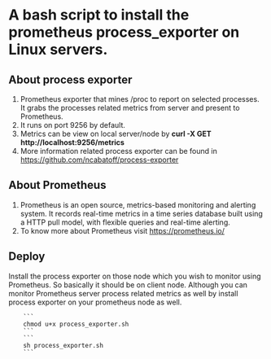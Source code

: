 # A bash script to install the prometheus process_exporter on Linux servers.


## About process exporter
1. Prometheus exporter that mines /proc to report on selected processes. It grabs the processes related metrics from server and present to Prometheus.
2. It runs on port 9256 by default.
3. Metrics can be view on local server/node by **curl -X GET http://localhost:9256/metrics**
4. More information related process exporter can be found in https://github.com/ncabatoff/process-exporter

## About Prometheus
1. Prometheus is an open source, metrics-based monitoring and alerting system. It records real-time metrics in a time series database built using a HTTP pull model, with flexible queries and real-time alerting.
2. To know more about Prometheus visit https://prometheus.io/ 

## Deploy
Install the process exporter on those node which you wish to monitor using Prometheus. So basically it should be on client node. Although you can monitor Prometheus server process related metrics as well by install process exporter on your prometheus node as well.

        ```
        chmod u+x process_exporter.sh
        ```
        ```
        sh process_exporter.sh
        ```

